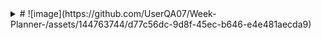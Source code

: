 <details>
<summary> # ![image](https://github.com/UserQA07/Week-Planner-/assets/144763744/d77c56dc-9d8f-45ec-b646-e4e481aecda9)</summary>

</details>

